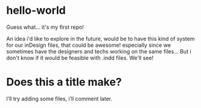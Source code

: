 hello-world
===========

Guess what... it's my first repo!

An idea i'd like to explore in the future, would be to have this kind of system for our inDesign files, that could be awesome! especially since we sometimes have the designers and techs working on the same files... But i don't know if it would be feasible with .indd files.
We'll see!


Does this a title make?
===========

I’ll try adding some files, i’ll comment later.
